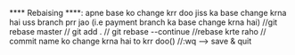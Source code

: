 **** Rebaising ****:
apne base ko change krr doo
jiss ka base change krna hai uss branch prr jao (i.e payment branch ka base change krna hai)
//git rebase master
// git add .
// git rebase --continue  //rebase krte raho
// commit name ko change krna hai to krr doo()
//:wq   --> save & quit